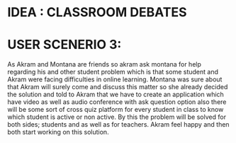 # IDEA : CLASSROOM DEBATES

# USER SCENERIO 3:

As Akram and Montana are friends so akram ask montana for help regarding his and other student problem which is that some student and Akram were facing difficulties in online learning. Montana was sure about that Akram will surely come and discuss this matter so she already decided the solution and told to Akram that we have to create an application which have video as well as audio conference with ask question option also there will be some sort of cross quiz platform for every student in class to know which student is active or non active. By this the problem will be solved for both sides; students and as well as for teachers. Akram feel happy and then both start working on this solution.
